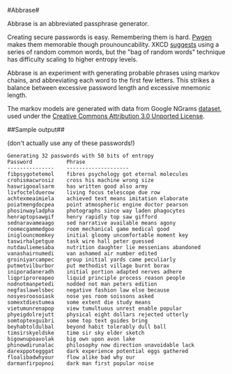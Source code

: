 #Abbrase#

Abbrase is an abbreviated passphrase generator.

Creating secure passwords is easy. Remembering them is hard. [Pwgen](http://sourceforge.net/projects/pwgen/) makes them memorable though prounouncability. XKCD [suggests](http://xkcd.com/936/) using a series of random common words, but the "bag of random words" technique has difficulty scaling to higher entropy levels.

Abbrase is an experiment with generating probable phrases using markov chains, and abbreviating each word to the first few letters. This strikes a balance between excessive password length and excessive mnemonic length.

The markov models are generated with data from Google NGrams [dataset](http://storage.googleapis.com/books/ngrams/books/datasetsv2.html), used under the [Creative Commons Attribution 3.0 Unported License](http://creativecommons.org/licenses/by/3.0/). 

##Sample output##

(don't actually use any of these passwords!)

    Generating 32 passwords with 50 bits of entropy
    Password           Phrase
    ---------------    --------------------
    fibpsygotetemol    fibres psychology got eternal molecules
    crohismacwrosiz    cross his machine wrong size
    haswrigooalsarm    has written good also army
    livfoctelduerow    living focus telescope due row
    achtexmeaimiela    achieved text means imitation elaborate
    poiatmengdocpea    point atmospheric engine doctor pearson
    phosinwayladpha    photographs since way laden phagocytes
    henraptopsawgif    henry rapidly top saw gifford
    sednaravameaago    sed narrative available means agony
    roomecgammedgoo    room mechanical game medical good
    iniglouncmomkey    initial gloomy uncomfortable moment key
    taswirhalpetgue    task wire hall peter guessed
    nutdauliemesaba    nutrition daughter lie messenians abandoned
    vanashairnumedi    van ashamed air number edited
    groiniyarcampec    group initial yards came peculiarly
    putmetvilburbor    put methodist village burnt borax
    iniporadaneradh    initial portion adapted nerves adhere
    liqpriproreapeo    liquid principle process reason people
    nodnotmanpetedi    nodded not man peters edition
    negfaslawelsbec    negative fashion law else because
    nosyesroosoiask    nose yes room soissons asked
    somextdiestumea    some extent die study means
    vietumunrenapop    view tumultuous unrest enable popular
    phyeigdolrejutt    physical eight dollars rejected utterly
    somtoptexguibri    some top text guides bring
    beyhabtoldulbal    beyond habit tolerably dull ball
    timsirskyeldske    time sir sky elder sketch
    bigownupoavolak    big own upon avon lake
    phinowdirunalac    philosophy now direction unavoidable lack
    darexppotegggat    dark experience potential eggs gathered
    floalibadwhyour    flow alike bad why our
    darmanfirpopnoi    dark man first popular noise

